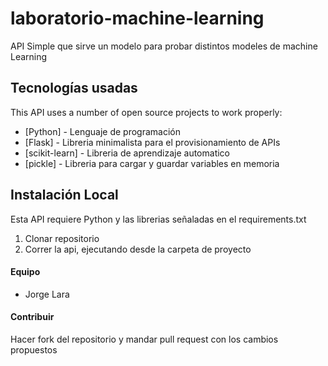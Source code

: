 # laboratorio-machine-learning
API Simple que sirve un modelo para probar distintos modeles de machine Learning

## Tecnologías usadas
This API uses a number of open source projects to work properly:

* [Python] - Lenguaje de programación
* [Flask] - Libreria minimalista para el provisionamiento de APIs
* [scikit-learn] - Libreria de aprendizaje automatico
* [pickle] - Libreria para cargar y guardar variables en memoria

## Instalación Local
Esta API requiere Python y las librerias señaladas en el requirements.txt

1. Clonar repositorio
2. Correr la api, ejecutando desde la carpeta de proyecto

#### Equipo

* Jorge Lara

#### Contribuir

Hacer fork del repositorio y mandar pull request con los cambios propuestos

